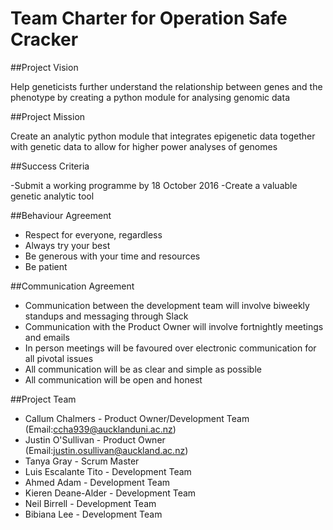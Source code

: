 # Team Charter for Operation Safe Cracker

##Project Vision

Help geneticists further understand the relationship between genes and the phenotype by creating a python module 
for analysing genomic data

##Project Mission

Create an analytic python module that integrates epigenetic data together with genetic data to allow for higher power analyses
of genomes

##Success Criteria

-Submit a working programme by 18 October 2016
-Create a valuable genetic analytic tool

##Behaviour Agreement

- Respect for everyone, regardless
- Always try your best
- Be generous with your time and resources
- Be patient


##Communication Agreement

- Communication between the development team will involve biweekly standups and messaging through Slack
- Communication with the Product Owner will involve fortnightly meetings and emails
- In person meetings will be favoured over electronic communication for all pivotal issues
- All communication will be as clear and simple as possible
- All communication will be open and honest

##Project Team

- Callum Chalmers - Product Owner/Development Team (Email:ccha939@aucklanduni.ac.nz)
- Justin O'Sullivan - Product Owner (Email:justin.osullivan@auckland.ac.nz)
- Tanya Gray - Scrum Master
- Luis Escalante Tito - Development Team
- Ahmed Adam - Development Team
- Kieren Deane-Alder - Development Team
- Neil Birrell - Development Team
- Bibiana Lee - Development Team
